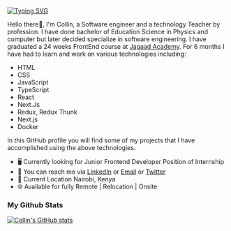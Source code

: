 [![Typing SVG](https://readme-typing-svg.demolab.com?font=Fira+Code&pause=6000&color=18F70E&background=57565500&width=435&lines=Collin+-+Frontend+Developer+👋+🖥💻)](https://git.io/typing-svg)
<!-- ###  [![Typing SVG](https://readme-typing-svg.demolab.com/?lines=Collin+-+Frontend+Developer+👋+🖥💻)](https://git.io/typing-svg) -->
<!-- [![Typing SVG](https://readme-typing-svg.demolab.com/?lines=Hello+I'm+Collin+text+texte+texf;Second+line+of+text)](https://git.io/typing-svg) -->

Hello there👋,
I'm Collin, a Software engineer and a technology Teacher by profession. I have done bachelor of Education Science in Physics and computer but later decided specialize in software engineering. I have graduated a 24 weeks FrontEnd course at [Jagaad Academy](https://academy.jagaad.com/). For 6 months I have had to learn and work on various technologies including:

* HTML
* CSS
* JavaScript
* TypeScript
* React
* Next.Js
* Redux, Redux Thunk
* Next.js
* Docker

In this GitHub profile you will find some of my projects that I have accomplished using the above technologies.

* 🖥️ Currently looking for Junior Frontend Developer Position of Internship
* 🔗 You can reach me via [LinkedIn](www.linkedin.com/in/collin-mwenda-software-engineer) or [Email](cmwenda20@gmail.com) or [Twitter](https://twitter.com/mwenda_collin)
* 📍 Current Location Nairobi, Kenya
* 🌐 Available for fully Remote | Relocation | Onsite

### My Github Stats

[![Collin's GitHub stats](https://github-readme-stats.vercel.app/api?username=CollinM254&count_private=true&show_icons=true&theme=dark)](https://github.com/anuraghazra/github-readme-stats)
